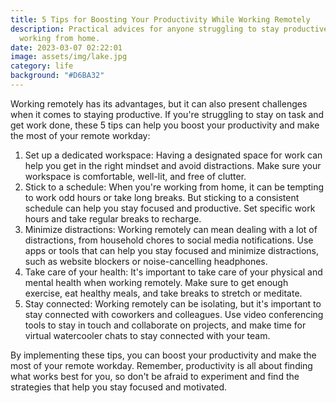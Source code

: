 ```yaml
---
title: 5 Tips for Boosting Your Productivity While Working Remotely
description: Practical advices for anyone struggling to stay productive while
  working from home.
date: 2023-03-07 02:22:01
image: assets/img/lake.jpg
category: life
background: "#D6BA32"
---
```

Working remotely has its advantages, but it can also present challenges when it comes to staying productive. If you're struggling to stay on task and get work done, these 5 tips can help you boost your productivity and make the most of your remote workday:

1. Set up a dedicated workspace: Having a designated space for work can help you get in the right mindset and avoid distractions. Make sure your workspace is comfortable, well-lit, and free of clutter.
2. Stick to a schedule: When you're working from home, it can be tempting to work odd hours or take long breaks. But sticking to a consistent schedule can help you stay focused and productive. Set specific work hours and take regular breaks to recharge.
3. Minimize distractions: Working remotely can mean dealing with a lot of distractions, from household chores to social media notifications. Use apps or tools that can help you stay focused and minimize distractions, such as website blockers or noise-cancelling headphones.
4. Take care of your health: It's important to take care of your physical and mental health when working remotely. Make sure to get enough exercise, eat healthy meals, and take breaks to stretch or meditate.
5. Stay connected: Working remotely can be isolating, but it's important to stay connected with coworkers and colleagues. Use video conferencing tools to stay in touch and collaborate on projects, and make time for virtual watercooler chats to stay connected with your team.

By implementing these tips, you can boost your productivity and make the most of your remote workday. Remember, productivity is all about finding what works best for you, so don't be afraid to experiment and find the strategies that help you stay focused and motivated.